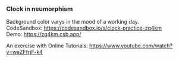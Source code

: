 ### Clock in neumorphism
Background color varys in the mood of a working day. <br/>
CodeSandbox: https://codesandbox.io/s/clock-practice-zq4km <br/>
Demo: https://zq4km.csb.app/ <br/>

An exercise with Online Tutorials: https://www.youtube.com/watch?v=weZFfrjF-k4
